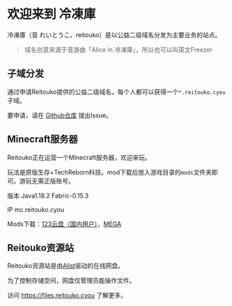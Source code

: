 # 欢迎来到 冷凍庫
    
冷凍庫（音 れいとうこ，reitouko）是以公益二级域名分发为主要业务的站点。    

> 域名创意来源于音游曲「Alice in 冷凍庫」，所以也可以叫英文Freezer   

## 子域分发
    
通过申请Reitouko提供的公益二级域名，每个人都可以获得一个`*.reitouko.cyou`子域。   

要申请，请在 [Github仓库](https://github.com/ArkYuki/reitouko-cyou) 提出Issue。   

## Minecraft服务器
   
Reitouko正在运营一个Minecraft服务器，欢迎来玩。   

玩法是原版生存+TechReborn科技。mod下载后放入游戏目录的`mods`文件夹即可。游玩无需正版账号。   
   
版本 Java1.18.2 Fabric-0.15.3   
   
IP mc.reitouko.cyou   
   
Mods下载：[123云盘（国内用户）](https://www.123pan.com/s/lzELVv-cJ15d.html)，[MEGA](https://mega.nz/folder/hj9X0IhA#RWLkSJnnhMYTbQbynnObxw)    

## Reitouko资源站
    
Reitouko资源站是由[Alist](https://github.com/alist-org/alist)驱动的在线网盘。   
   
为了控制存储空间，网盘仅管理员能操作文件。    
   
访问 https://files.reitouko.cyou 了解更多。   
